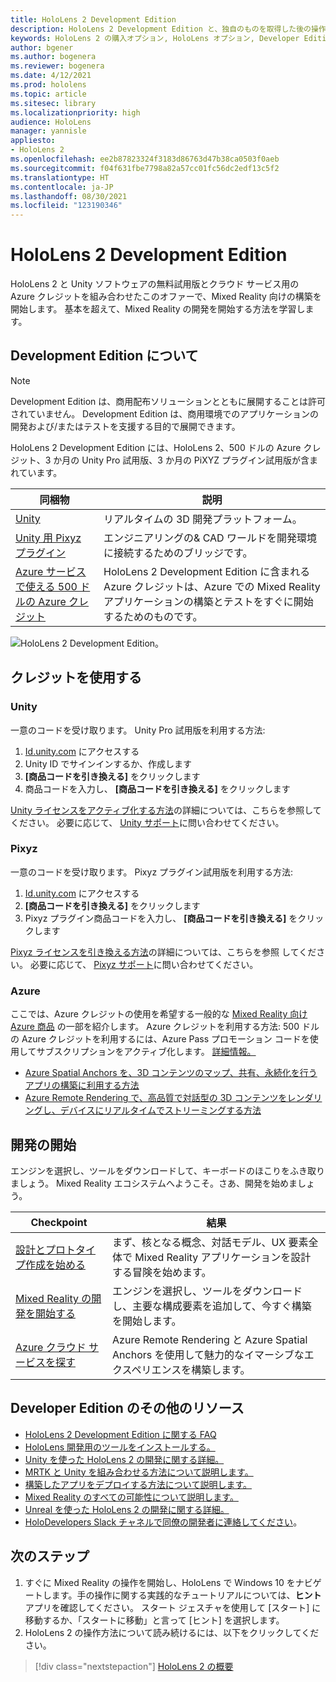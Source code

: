 ```yaml
---
title: HoloLens 2 Development Edition
description: HoloLens 2 Development Edition と、独自のものを取得した後の操作について学習します。
keywords: HoloLens 2 の購入オプション, HoloLens オプション, Developer Edition
author: bgener
ms.author: bogenera
ms.reviewer: bogenera
ms.date: 4/12/2021
ms.prod: hololens
ms.topic: article
ms.sitesec: library
ms.localizationpriority: high
audience: HoloLens
manager: yannisle
appliesto:
- HoloLens 2
ms.openlocfilehash: ee2b87823324f3183d86763d47b38ca0503f0aeb
ms.sourcegitcommit: f04f631fbe7798a82a57cc01fc56dc2edf13c5f2
ms.translationtype: HT
ms.contentlocale: ja-JP
ms.lasthandoff: 08/30/2021
ms.locfileid: "123190346"
---
```

# <a name="hololens-2-development-edition"></a>HoloLens 2 Development Edition

HoloLens 2 と Unity ソフトウェアの無料試用版とクラウド サービス用の Azure クレジットを組み合わせたこのオファーで、Mixed Reality 向けの構築を開始します。 基本を超えて、Mixed Reality の開発を開始する方法を学習します。

## <a name="learn-about-the-development-edition"></a>Development Edition について

> [!NOTE]
> Development Edition は、商用配布ソリューションとともに展開することは許可されていません。 Development Edition は、商用環境でのアプリケーションの開発および/またはテストを支援する目的で展開できます。  

HoloLens 2 Development Edition には、HoloLens 2、500 ドルの Azure クレジット、3 か月の Unity Pro 試用版、3 か月の PiXYZ プラグイン試用版が含まれています。

| 同梱物 | 説明 |
|---|---|
|  [Unity](https://unity.com/) | リアルタイムの 3D 開発プラットフォーム。   |
|  [Unity 用 Pixyz プラグイン](https://www.pixyz-software.com/plugin/) | エンジニアリングの&amp; CAD ワールドを開発環境に接続するためのブリッジです。   |
| [Azure サービスで使える 500 ドルの Azure クレジット](https://azure.microsoft.com/resources/) | HoloLens 2 Development Edition に含まれる Azure クレジットは、Azure での Mixed Reality アプリケーションの構築とテストをすぐに開始するためのものです。 |

![HoloLens 2 Development Edition。](./images/hololens-2-dev-ed.png)

## <a name="redeem-your-credits"></a>クレジットを使用する

### <a name="unity"></a>Unity
一意のコードを受け取ります。 Unity Pro 試用版を利用する方法:
1. [Id.unity.com](http://id.unity.com/) にアクセスする
1. Unity ID でサインインするか、作成します
1. **[商品コードを引き換える]** をクリックします
1. 商品コードを入力し、 **[商品コードを引き換える]** をクリックします

[Unity ライセンスをアクティブ化する方法](https://support.unity3d.com/hc/articles/211438683-How-do-I-activate-my-license-)の詳細については、こちらを参照してください。 必要に応じて、 [Unity サポート](https://support.unity3d.com/hc)に問い合わせてください。  

### <a name="pixyz"></a>Pixyz
一意のコードを受け取ります。 Pixyz プラグイン試用版を利用する方法:
1. [Id.unity.com](http://id.unity.com/) にアクセスする
1. **[商品コードを引き換える]** をクリックします
1. Pixyz プラグイン商品コードを入力し、 **[商品コードを引き換える]**  をクリックします

[Pixyz ライセンスを引き換える方法](https://www.pixyz-software.com/documentations/html/2020.1/review/TrialLicense.html)の詳細については、こちらを参照 してください。 必要に応じて、 [Pixyz サポート](https://www.pixyz-software.com/support/)に問い合わせてください。

### <a name="azure"></a>Azure
ここでは、Azure クレジットの使用を希望する一般的な [Mixed Reality 向け Azure 商品](https://azure.microsoft.com/topic/mixed-reality/) の一部を紹介します。
Azure クレジットを利用する方法: 500 ドルの Azure クレジットを利用するには、Azure Pass プロモーション コードを使用してサブスクリプションをアクティブ化します。 [詳細情報。](hololens2-development-edition-faq.yml#how-can-i-redeem-my--500-azure-credit-)

- [Azure Spatial Anchors を、3D コンテンツのマップ、共有、永続化を行うアプリの構築に利用する方法](https://azure.microsoft.com/services/spatial-anchors/)
- [Azure Remote Rendering で、高品質で対話型の 3D コンテンツをレンダリングし、デバイスにリアルタイムでストリーミングする方法](https://azure.microsoft.com/services/remote-rendering/)

## <a name="get-started-developing"></a>開発の開始

エンジンを選択し、ツールをダウンロードして、キーボードのほこりをふき取りましょう。 Mixed Reality エコシステムへようこそ。さあ、開発を始めましょう。

|     Checkpoint                              |     結果                                                                                                                    |
|---------------------------------------------|---------------------------------------------------------------------------------------------------------------------------------|
|     [設計とプロトタイプ作成を始める](/windows/mixed-reality/design/design)         |     まず、核となる概念、対話モデル、UX 要素全体で Mixed Reality アプリケーションを設計する冒険を始めます。     |
|     [Mixed Reality の開発を開始する](/windows/mixed-reality/develop/development?tabs=unity)    |     エンジンを選択し、ツールをダウンロードし、主要な構成要素を追加して、今すぐ構築を開始します。                                  |
|     [Azure クラウド サービスを探す](/windows/mixed-reality/develop/mixed-reality-cloud-services)            |     Azure Remote Rendering と Azure Spatial Anchors を使用して魅力的なイマーシブなエクスペリエンスを構築します。                                 |

## <a name="developer-edition-additional-resources"></a>Developer Edition のその他のリソース

- [HoloLens 2 Development Edition に関する FAQ](hololens2-development-edition-faq.yml)
- [HoloLens 開発用のツールをインストールする。](/windows/mixed-reality/develop/install-the-tools?tabs=unity)
- [Unity を使った HoloLens 2 の開発に関する詳細。](/windows/mixed-reality/develop/unity/unity-development-overview?tabs=mrtk%2Carr%2Chl2)
- [MRTK と Unity を組み合わせる方法について説明します。](/windows/mixed-reality/develop/unity/mrtk-getting-started)
- [構築したアプリをデプロイする方法について説明します。](app-deploy-overview.md)
- [Mixed Reality のすべての可能性について説明します。](/windows/mixed-reality/)
- [Unreal を使った HoloLens 2 の開発に関する詳細。](/windows/mixed-reality/develop/unreal/unreal-development-overview?tabs=mrtk%2Casa)
- [HoloDevelopers Slack チャネルで同僚の開発者に連絡してください](https://holodevelopersslack.azurewebsites.net/)。

## <a name="next-steps"></a>次のステップ

1. すぐに Mixed Reality の操作を開始し、HoloLens で Windows 10 をナビゲートします。手の操作に関する実践的なチュートリアルについては、**ヒント** アプリを確認してください。 スタート ジェスチャを使用して [スタート] に移動するか、「スタートに移動」と言って [ヒント] を選択します。
1. HoloLens 2 の操作方法について読み続けるには、以下をクリックしてください。

> [!div class="nextstepaction"]
> [HoloLens 2 の概要](hololens2-basic-usage.md)
